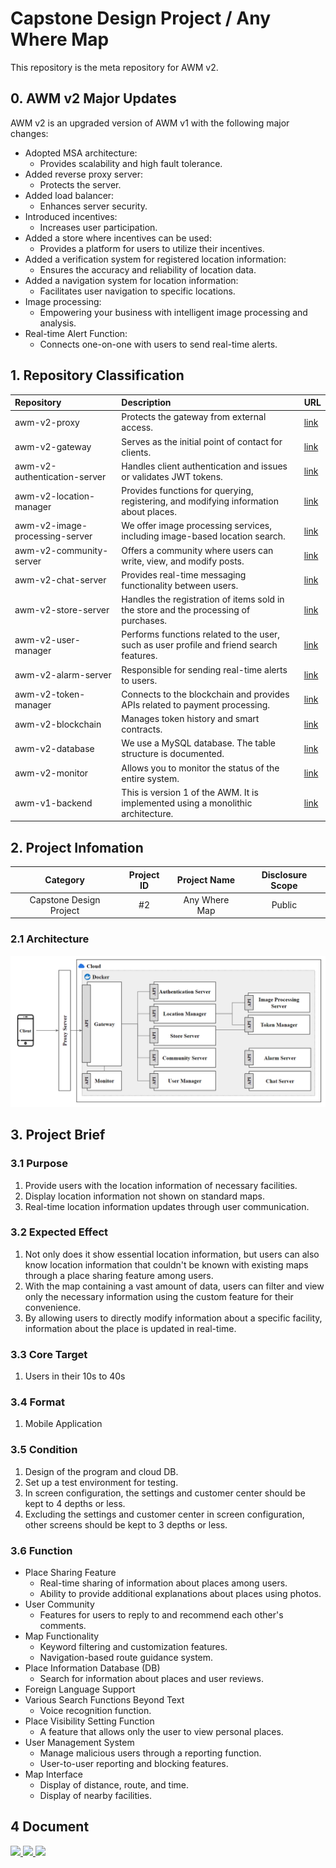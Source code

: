# Capstone Design Project / Any Where Map
This repository is the meta repository for AWM v2.

## 0. AWM v2 Major Updates
AWM v2 is an upgraded version of AWM v1 with the following major changes:
* Adopted MSA architecture:
  * Provides scalability and high fault tolerance.
* Added reverse proxy server:
  * Protects the server.
* Added load balancer:
  * Enhances server security.
* Introduced incentives:
  * Increases user participation.
* Added a store where incentives can be used:
  * Provides a platform for users to utilize their incentives.
* Added a verification system for registered location information:
  * Ensures the accuracy and reliability of location data.
* Added a navigation system for location information:
  * Facilitates user navigation to specific locations.
* Image processing:
  * Empowering your business with intelligent image processing and analysis.
* Real-time Alert Function:
  * Connects one-on-one with users to send real-time alerts.

## 1. Repository Classification
|Repository|Description|URL|
|:---|:---|:---|
|awm-v2-proxy|Protects the gateway from external access.|[link](https://github.com/ahr-i/awm-v2-proxy)|
|awm-v2-gateway|Serves as the initial point of contact for clients.|[link](https://github.com/ahr-i/awm-v2-gateway)|
|awm-v2-authentication-server|Handles client authentication and issues or validates JWT tokens.|[link](https://github.com/ahr-i/awm-v2-authentication-server)|
|awm-v2-location-manager|Provides functions for querying, registering, and modifying information about places.|[link](https://github.com/ahr-i/awm-v2-location-manager)|
|awm-v2-image-processing-server|We offer image processing services, including image-based location search.|[link](https://github.com/ahr-i/awm-v2-image-processing-server)|
|awm-v2-community-server|Offers a community where users can write, view, and modify posts.|[link](https://github.com/ahr-i/awm-v2-community-server)|
|awm-v2-chat-server|Provides real-time messaging functionality between users.|[link](https://github.com/ahr-i/awm-v2-chat-server)|
|awm-v2-store-server|Handles the registration of items sold in the store and the processing of purchases.|[link](https://github.com/ahr-i/awm-v2-store-server)|
|awm-v2-user-manager|Performs functions related to the user, such as user profile and friend search features.|[link](https://github.com/ahr-i/awm-v2-user-manager)|
|awm-v2-alarm-server|Responsible for sending real-time alerts to users.|[link](https://github.com/ahr-i/awm-v2-alarm-server)|
|awm-v2-token-manager|Connects to the blockchain and provides APIs related to payment processing.|[link](https://github.com/ahr-i/awm-v2-token-manager)|
|awm-v2-blockchain|Manages token history and smart contracts.|[link](https://github.com/ahr-i/awm-v2-blockchain)|
|awm-v2-database|We use a MySQL database. The table structure is documented.|[link](https://github.com/ahr-i/awm-v2-database)|
|awm-v2-monitor|Allows you to monitor the status of the entire system.|[link](https://github.com/ahr-i/awm-v2-monitor)|
|awm-v1-backend|This is version 1 of the AWM. It is implemented using a monolithic architecture.|[link](https://github.com/ahr-i/awm-v1-backend)|

## 2. Project Infomation
|Category|Project ID|Project Name|Disclosure Scope|
|:---:|:---:|:---:|:---:|
|Capstone Design Project|#2|Any Where Map|Public|

### 2.1 Architecture
![msa_architecture](./doc/file/image/readme2_2_1.png)

## 3. Project Brief

### 3.1 Purpose
1. Provide users with the location information of necessary facilities.
2. Display location information not shown on standard maps.
3. Real-time location information updates through user communication.

### 3.2 Expected Effect
1. Not only does it show essential location information, but users can also know location information that couldn't be known with existing maps through a place sharing feature among users.
2. With the map containing a vast amount of data, users can filter and view only the necessary information using the custom feature for their convenience.
3. By allowing users to directly modify information about a specific facility, information about the place is updated in real-time.

### 3.3 Core Target
1. Users in their 10s to 40s

### 3.4 Format
1. Mobile Application

### 3.5 Condition
1. Design of the program and cloud DB.
2. Set up a test environment for testing.
3. In screen configuration, the settings and customer center should be kept to 4 depths or less.
4. Excluding the settings and customer center in screen configuration, other screens should be kept to 3 depths or less.

### 3.6 Function
* Place Sharing Feature
  * Real-time sharing of information about places among users.
  * Ability to provide additional explanations about places using photos.
* User Community
  * Features for users to reply to and recommend each other's comments.
* Map Functionality
  * Keyword filtering and customization features.
  * Navigation-based route guidance system.
* Place Information Database (DB)
  * Search for information about places and user reviews.
* Foreign Language Support
* Various Search Functions Beyond Text
  * Voice recognition function.
* Place Visibility Setting Function
  * A feature that allows only the user to view personal places.
* User Management System
  * Manage malicious users through a reporting function.
  * User-to-user reporting and blocking features.
* Map Interface
  * Display of distance, route, and time.
  * Display of nearby facilities.

## 4 Document
<a href="https://docs.google.com/spreadsheets/d/1nEh904hfjWP3kfXu41WGr4Z9NcRg2JVtGt0FnFGhD2U/edit#gid=0" target="_blank">
  <img src="https://img.shields.io/badge/SRS-34A853?style=flat-square&logo=googlesheets&logoColor=FFFFFF"/>
</a>
<a href="https://docs.google.com/spreadsheets/d/1_wGeAE6OmdCe5b821GUyuTooV0xRWut6cA69srGbYf0/edit#gid=0" target="_blank">
  <img src="https://img.shields.io/badge/IA-34A853?style=flat-square&logo=googlesheets&logoColor=FFFFFF"/>
</a>
<a href="https://www.figma.com/file/3eOsg53BKqmMiH1lCBfjLY/Romantic-Map?type=design&node-id=0%3A1&mode=design&t=JUGS0GNPDJYG7kQl-1" target="_blank">
  <img src="https://img.shields.io/badge/Figma-F24E1E?style=flat-square&logo=figma&logoColor=FFFFFF"/>
</a>
